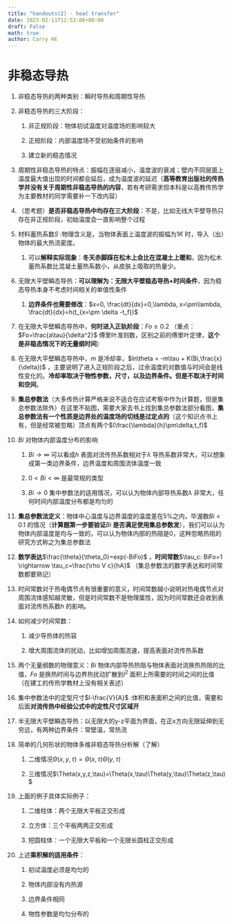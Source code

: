 ```yaml
---
title: "handouts(2) - heat transfer"
date: 2023-02-11T12:53:06+08:00
draft: False
math: true
author: Carry HE
---
```


# 非稳态导热

1. 非稳态导热的两种类别：瞬时导热和周期性导热
  
2. 非稳态导热的三大阶段：
  
     1. 非正规阶段：物体初试温度对温度场的影响较大
    
     2. 正规阶段：内部温度场不受初始条件的影响
    
     3. 建立新的稳态情况
    
3. 周期性非稳态导热的特点：振幅在逐层减小，温度波的衰减；壁内不同层面上温度最大值出现的时间都会延后，成为温度波的延迟（**高等教育出版社的传热学并没有关于周期性非稳态导热的内容**，若有考研需求但本科是以高教传热学为主要教材的同学需要补一下改内容）
  
4. （思考题）**是否非稳态导热中均存在三大阶段**：不是，比如无线大平壁导热只存在非正规阶段，初始温度会一直影响整个过程
  
5. 材料蓄热系数$S$ :物理含义是，当物体表面上温度波的振幅为$1K$ 时，导入（出）物体的最大热流密度。
  
     1. 可以**解释实际现象**：**冬天赤脚踩在松木上会比在混凝土上暖和**，因为松木蓄热系数比混凝土蓄热系数小，从皮肤上吸取的热量少。
6. 无限大平壁瞬态导热：**可以理解为：无限大平壁稳态导热+时间条件**，因为稳态导热本身不考虑时间相关的单值性条件
  
     1. **边界条件也需要修改**：$x=0, \frac{dt}{dx}=0,\lambda, x=\pm\lambda, \frac{dt}{dx}=h(t_{x=\pm \delta -t_f})$
7. 在无限大平壁瞬态导热中，**何时进入正轨阶段**：$Fo\geq 0.2$ （重点：$Fo=\frac{a\tau}{\delta^2}$ 傅里叶准则数，区别之前的傅里叶定律，**这个是非稳态情况下的无量纲时间**）
  
8. 在无限大平壁瞬态导热中，$m$ 是冷却率，$ln\theta = -m\tau + K(Bi,\frac{x}{\delta})$ ，主要说明了进入正规阶段之后，过余温度的对数值与时间会是线性变化的。**冷却率取决于物性参数，尺寸，以及边界条件。但是不取决于时间和空间**。
  
9. **集总参数法**（大多传热计算严格来说不适合在应试考察中作为计算题，但是集总参数法除外）在这里不贴图，需要大家去书上找到集总参数法部分看图，**集总参数法有一个性质是边界处的温度场的切线是过定点的**（这个知识点书上有，但是经常被忽略）顶点有两个$(\frac{\lambda}{h}\pm\delta,t_f)$
  
10. $Bi$ 对物体内部温度分布的影响
  
      1.  $Bi \rightarrow \infty$ 可以看成$h$ 表面对流传热系数相对于$\lambda$ 导热系数非常大，可以想象成第一类边界条件，边界温度和周围流体温度一致
    
      2.  $0<Bi<\infty$ 是最常规的类型
    
      3.  $Bi \rightarrow 0$ 集中参数法的适用情况，可以认为物体内部导热系数$\lambda$ 非常大，任何时间内部温度分布都是均匀的
    
11. **集总参数法定义**：物体中心温度与边界温度的温度差在5%之内，毕渥数$Bi<0.1$ 的情况（**计算题第一步要验证**$Bi$ **是否满足使用集总参数发**），我们可以认为物体内部温度是均与一致的，可以认为物体内部的热阻是0，这种忽略热阻的研究方式称之为集总参数法
  
12. **数学表达**$\frac{\theta}{\theta_0}=exp(-BiFo)$ ，**时间常数**$\tau_c: BiFo=1 \rightarrow \tau_c=\frac{\rho V c}{hA}$ （集总参数法的数学表达和时间常数都要熟记）
  
13. 时间常数对于热电偶节点有很重要的意义，时间常数越小说明对热电偶节点对周围流体感知越灵敏，但是时间常数不是物理属性，因为时间常数还会收到表面对流传热系数$h$ 的影响。
  
14. 如何减少时间常数：
  
      1.  减少导热体的热容
    
      2.  增大周围流体的扰动，比如增加周围流速，提高表面对流传热系数
    
15. 两个无量纲数的物理意义：$Bi$ 物体内部导热热阻与物体表面对流换热热阻的比值，$Fo$ 是换热时间与边界热扰动扩散到$l^2$ 面积上所需要的时间之间的比值 （在建工的传热学教材上没有相关表述）
  
16. 集中参数法中的定型尺寸$l-\frac{V}{A}$ :体积和表面积之间的比值，需要和后面**对流传热中经验公式中的定性尺寸区域开**
  
17. 半无限大平壁瞬态导热：以无限大的y-z平面为界面，在正x方向无限延伸到无穷远，有两种边界条件：常壁温，常热流
  
18. 简单的几何形状的物体多维非稳态导热分析解（了解）
  
      1.  二维情况$\Theta(x,y,\tau)=\Theta(x,\tau)\Theta(y,\tau)$
    
      2.  三维情况$\Theta(x,y,z,\tau)=\Theta(x,\tau)\Theta(y,\tau)\Theta(z,\tau) $
    
19. 上面的例子具体实际例子：
  
      1.  二维柱体：两个无限大平板正交形成
    
      2.  立方体：三个平板两两正交形成
    
      3.  短圆柱体：一个无限大平板和一个无限长圆柱正交形成
    
20. 上述**乘积解的适用条件**：
  
      1.  初试温度必须是均匀的
    
      2.  物体内部没有内热源
    
      3.  边界条件相同
    
      4.  物性参数是均匀分布的